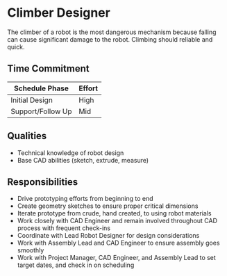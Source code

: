 # Climber Designer

The climber of a robot is the most dangerous mechanism because falling can cause significant damage to the robot.
Climbing should reliable and quick.

## Time Commitment

| Schedule Phase     | Effort   |
|--------------------|----------|
| Initial Design     | High     |
| Support/Follow Up  | Mid      |

## Qualities
 - Technical knowledge of robot design
 - Base CAD abilities (sketch, extrude, measure)

## Responsibilities
 - Drive prototyping efforts from beginning to end
 - Create geometry sketches to ensure proper critical dimensions
 - Iterate prototype from crude, hand created, to using robot materials
 - Work closely with CAD Engineer and remain involved throughout CAD process with frequent check-ins
 - Coordinate with Lead Robot Designer for design considerations
 - Work with Assembly Lead and CAD Engineer to ensure assembly goes smoothly
 - Work with Project Manager, CAD Engineer, and Assembly Lead to set target dates, and check in on scheduling
